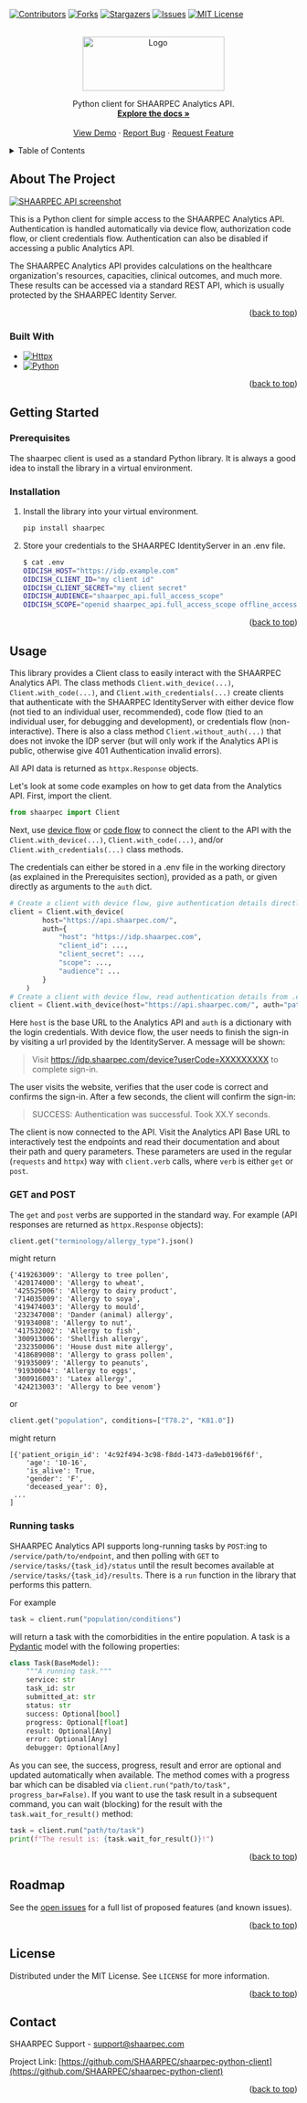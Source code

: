 
<!-- PROJECT SHIELDS -->
<!--
*** I'm using markdown "reference style" links for readability.
*** Reference links are enclosed in brackets [ ] instead of parentheses ( ).
*** See the bottom of this document for the declaration of the reference variables
*** for contributors-url, forks-url, etc. This is an optional, concise syntax you may use.
*** https://www.markdownguide.org/basic-syntax/#reference-style-links
-->
[![Contributors][contributors-shield]][contributors-url]
[![Forks][forks-shield]][forks-url]
[![Stargazers][stars-shield]][stars-url]
[![Issues][issues-shield]][issues-url]
[![MIT License][license-shield]][license-url]


<!-- PROJECT LOGO -->
<br />
<div align="center">
  <a href="https://github.com/SHAARPEC/shaarpec-python-client">
    <img src="images/logo.png" alt="Logo" width="248" height="95">
  </a>

  <p align="center">
    Python client for SHAARPEC Analytics API.
    <br />
    <a href="https://github.com/SHAARPEC/shaarpec-python-client"><strong>Explore the docs »</strong></a>
    <br />
    <br />
    <a href="https://github.com/SHAARPEC/shaarpec-python-client">View Demo</a>
    ·
    <a href="https://github.com/SHAARPEC/shaarpec-python-client/issues">Report Bug</a>
    ·
    <a href="https://github.com/SHAARPEC/shaarpec-python-client/issues">Request Feature</a>
  </p>
</div>



<!-- TABLE OF CONTENTS -->
<details>
  <summary>Table of Contents</summary>
  <ol>
    <li>
      <a href="#about-the-project">About The Project</a>
      <ul>
        <li><a href="#built-with">Built With</a></li>
      </ul>
    </li>
    <li>
      <a href="#getting-started">Getting Started</a>
      <ul>
        <li><a href="#prerequisites">Prerequisites</a></li>
        <li><a href="#installation">Installation</a></li>
      </ul>
    </li>
    <li><a href="#usage">Usage</a></li>
    <li><a href="#roadmap">Roadmap</a></li>
    <li><a href="#license">License</a></li>
    <li><a href="#contact">Contact</a></li>
  </ol>
</details>



<!-- ABOUT THE PROJECT -->
## About The Project

[![SHAARPEC API screenshot][product-screenshot]](https://www.shaarpec.com)

This is a Python client for simple access to the SHAARPEC Analytics API. Authentication is handled automatically via device flow, authorization code flow, or client credentials flow. Authentication can also be disabled if accessing a public Analytics API.

The SHAARPEC Analytics API provides calculations on the healthcare organization's resources, capacities, clinical outcomes, and much more. These results can be accessed via a standard REST API, which is usually protected by the SHAARPEC Identity Server.

<p align="right">(<a href="#top">back to top</a>)</p>

### Built With

* [![Httpx][Httpx]][Httpx]
* [![Python][Python]][Python-url]

<p align="right">(<a href="#top">back to top</a>)</p>

<!-- GETTING STARTED -->
## Getting Started

### Prerequisites

The shaarpec client is used as a standard Python library. It is always a good idea to install the library in a virtual environment.

### Installation

1. Install the library into your virtual environment.
   ```bash
   pip install shaarpec
   ```
2. Store your credentials to the SHAARPEC IdentityServer in an .env file.
   ```bash
   $ cat .env
   OIDCISH_HOST="https://idp.example.com"
   OIDCISH_CLIENT_ID="my client id"
   OIDCISH_CLIENT_SECRET="my client secret"
   OIDCISH_AUDIENCE="shaarpec_api.full_access_scope"
   OIDCISH_SCOPE="openid shaarpec_api.full_access_scope offline_access"
   ```

<p align="right">(<a href="#top">back to top</a>)</p>

<!-- USAGE EXAMPLES -->
## Usage

This library provides a Client class to easily interact with the SHAARPEC Analytics API. The class methods `Client.with_device(...)`,  `Client.with_code(...)`, and `Client.with_credentials(...)` create clients that authenticate with the SHAARPEC IdentityServer with either device flow (not tied to an individual user, recommended), code flow (tied to an individual user, for debugging and development), or credentials flow (non-interactive). There is also a class method `Client.without_auth(...)` that does not invoke the IDP server (but will only work if the Analytics API is public, otherwise give 401 Authentication invalid errors).

All API data is returned as `httpx.Response` objects.

Let's look at some code examples on how to get data from the Analytics API. First, import the client.
```python
from shaarpec import Client
```

Next, use [device flow](https://auth0.com/docs/get-started/authentication-and-authorization-flow/device-authorization-flow) or [code flow](https://auth0.com/docs/get-started/authentication-and-authorization-flow/authorization-code-flow) to connect the client to the API with the `Client.with_device(...)`, `Client.with_code(...)`, and/or `Client.with_credentials(...)` class methods.

The credentials can either be stored in a .env file in the working directory (as explained in the Prerequisites section), provided as a path, or given directly as arguments to the `auth` dict.
```python
# Create a client with device flow, give authentication details directly.
client = Client.with_device(
        host="https://api.shaarpec.com/",
        auth={
            "host": "https://idp.shaarpec.com",
            "client_id": ...,
            "client_secret": ...,
            "scope": ...,
            "audience": ...
        }
    )
# Create a client with device flow, read authentication details from .env file.
client = Client.with_device(host="https://api.shaarpec.com/", auth="path/to/.env")
```
Here `host` is the base URL to the Analytics API and `auth` is a dictionary with the login credentials. With device flow, the user needs to finish the sign-in by visiting a url provided by the IdentityServer. A message will be shown:

> Visit https://idp.shaarpec.com/device?userCode=XXXXXXXXX to complete sign-in.

The user visits the website, verifies that the user code is correct and confirms the sign-in. After a few seconds, the client will confirm the sign-in:

> SUCCESS: Authentication was successful. Took XX.Y seconds.

The client is now connected to the API. Visit the Analytics API Base URL to interactively test the endpoints and read their documentation and about their path and query parameters. These parameters are used in the regular (`requests` and `httpx`) way with `client.verb` calls, where `verb` is either `get` or `post`. 

### GET and POST

The `get` and `post` verbs are supported in the standard way. For example (API responses are returned as `httpx.Response` objects):
```python
client.get("terminology/allergy_type").json()
```
might return
```
{'419263009': 'Allergy to tree pollen',
 '420174000': 'Allergy to wheat',
 '425525006': 'Allergy to dairy product',
 '714035009': 'Allergy to soya',
 '419474003': 'Allergy to mould',
 '232347008': 'Dander (animal) allergy',
 '91934008': 'Allergy to nut',
 '417532002': 'Allergy to fish',
 '300913006': 'Shellfish allergy',
 '232350006': 'House dust mite allergy',
 '418689008': 'Allergy to grass pollen',
 '91935009': 'Allergy to peanuts',
 '91930004': 'Allergy to eggs',
 '300916003': 'Latex allergy',
 '424213003': 'Allergy to bee venom'}
```
or
```python
client.get("population", conditions=["T78.2", "K81.0"])
```
might return
```
[{'patient_origin_id': '4c92f494-3c98-f8dd-1473-da9eb0196f6f',
    'age': '10-16',
    'is_alive': True,
    'gender': 'F',
    'deceased_year': 0},
 ...
]
```

### Running tasks

SHAARPEC Analytics API supports long-running tasks by `POST`:ing to `/service/path/to/endpoint`, and then polling with `GET` to `/service/tasks/{task_id}/status` until the result becomes available at `/service/tasks/{task_id}/results`. There is a `run` function in the library that performs this pattern.

For example

```python
task = client.run("population/conditions")
```

will return a task with the comorbidities in the entire population. A task is a [Pydantic](https://docs.pydantic.dev/) model with the following properties:

```python
class Task(BaseModel):
    """A running task."""
    service: str
    task_id: str
    submitted_at: str
    status: str
    success: Optional[bool]
    progress: Optional[float]
    result: Optional[Any]
    error: Optional[Any]
    debugger: Optional[Any]
```
As you can see, the success, progress, result and error are optional and updated automatically when available. The method comes with a progress bar which can be disabled via `client.run("path/to/task", progress_bar=False)`. If you want to use the task result in a subsequent command, you can wait (blocking) for the result with the `task.wait_for_result()` method:

```python
task = client.run("path/to/task")
print(f"The result is: {task.wait_for_result()}!")
```



<p align="right">(<a href="#top">back to top</a>)</p>

<!-- ROADMAP -->
## Roadmap

See the [open issues](https://github.com/SHAARPEC/shaarpec-python-client/issues) for a full list of proposed features (and known issues).

<p align="right">(<a href="#top">back to top</a>)</p>


<!-- LICENSE -->
## License

Distributed under the MIT License. See `LICENSE` for more information.

<p align="right">(<a href="#top">back to top</a>)</p>


<!-- CONTACT -->
## Contact

SHAARPEC Support - support@shaarpec.com

Project Link: [https://github.com/SHAARPEC/shaarpec-python-client](https://github.com/SHAARPEC/shaarpec-python-client)

<p align="right">(<a href="#top">back to top</a>)</p>


<!-- MARKDOWN LINKS & IMAGES -->
<!-- https://www.markdownguide.org/basic-syntax/#reference-style-links -->
[contributors-shield]: https://img.shields.io/github/contributors/SHAARPEC/shaarpec-python-client.svg?style=for-the-badge
[contributors-url]: https://github.com/SHAARPEC/shaarpec-python-client/graphs/contributors
[forks-shield]: https://img.shields.io/github/forks/SHAARPEC/shaarpec-python-client.svg?style=for-the-badge
[forks-url]: https://github.com/SHAARPEC/shaarpec-python-client/network/members
[stars-shield]: https://img.shields.io/github/stars/SHAARPEC/shaarpec-python-client.svg?style=for-the-badge
[stars-url]: https://github.com/SHAARPEC/shaarpec-python-client/stargazers
[issues-shield]: https://img.shields.io/github/issues/SHAARPEC/shaarpec-python-client.svg?style=for-the-badge
[issues-url]: https://github.com/SHAARPEC/shaarpec-python-client/issues
[license-shield]: https://img.shields.io/github/license/SHAARPEC/shaarpec-python-client?style=for-the-badge
[license-url]: https://github.com/SHAARPEC/shaarpec-python-client/blob/master/LICENSE
[product-screenshot]: images/screenshot.png
[Httpx]: images/httpx.svg
[Httpx-url]: https://www.python-httpx.org/
[Python]: images/python-3.8.svg
[Python-url]: https://www.python.org/

